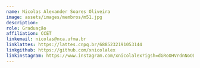 ```yaml
---
name: Nicolas Alexander Soares Oliveira
image: assets/images/membros/m51.jpg
description: 
role: Graduação
affiliation: CCET
linkemail: nicolas@nca.ufma.br
linklattes: https://lattes.cnpq.br/6885232191053144
linkgithub: https://github.com/xnicolalex
linkinstagram: https://www.instagram.com/xnicolalex?igsh=dGRoOHVrdnNoODR4
---
```


